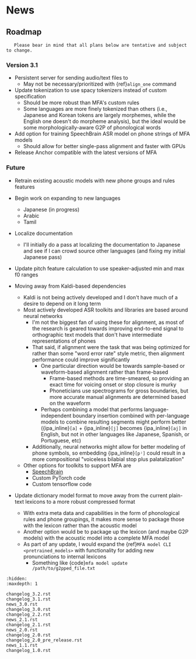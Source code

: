 
# News

## Roadmap

```{warning}
   Please bear in mind that all plans below are tentative and subject to change.
```

### Version 3.1

* Persistent server for sending audio/text files to
  * May not be necessary/prioritized with {ref}`align_one` command
* Update tokenization to use spacy tokenizers instead of custom specification
  * Should be more robust than MFA's custom rules
  * Some languages are more finely tokenized than others (i.e., Japanese and Korean tokens are largely morphemes, while the English one doesn't do morpheme analysis), but the ideal would be some morphologically-aware G2P of phonological words
* Add option for training SpeechBrain ASR model on phone strings of MFA models
  * Should allow for better single-pass alignment and faster with GPUs
* Release Anchor compatible with the latest versions of MFA

### Future

* Retrain existing acoustic models with new phone groups and rules features
* Begin work on expanding to new languages
    * Japanese (in progress)
    * Arabic
    * Tamil
* Localize documentation
    * I'll initially do a pass at localizing the documentation to Japanese and see if I can crowd source other languages (and fixing my initial Japanese pass)
* Update pitch feature calculation to use speaker-adjusted min and max f0 ranges

* Moving away from Kaldi-based dependencies
  * Kaldi is not being actively developed and I don't have much of a desire to depend on it long term
  * Most actively developed ASR toolkits and libraries are based around neural networks
    * I'm not the biggest fan of using these for alignment, as most of the research is geared towards improving end-to-end signal to orthographic text models that don't have intermediate representations of phones
    * That said, if alignment were the task that was being optimized for rather than some "word error rate" style metric, then alignment performance could improve significantly
      * One particular direction would be towards sample-based or waveform-based alignment rather than frame-based
        * Frame-based methods are time-smeared, so providing an exact time for voicing onset or stop closure is murky
        * Phoneticians use spectrograms for gross boundaries, but more accurate manual alignments are determined based on the waveform
      * Perhaps combining a model that performs language-independent boundary insertion combined with per-language models to combine resulting segments might perform better ({ipa_inline}`[a]` + {ipa_inline}`[j]` becomes {ipa_inline}`[aj]` in English, but not in other languages like Japanese, Spanish, or Portuguese, etc)
    * Additionally, neural networks might allow for better modeling of phone symbols, so embedding {ipa_inline}`[pʲ]` could result in a more compositional "voiceless bilabial stop plus palatalization"
  * Other options for toolkits to support MFA are
    * [SpeechBrain](https://speechbrain.github.io/)
    * Custom PyTorch code
    * Custom tensorflow code
* Update dictionary model format to move away from the current plain-text lexicons to a more robust compressed format
  * With extra meta data and capabilities in the form of phonological rules and phone groupings, it makes more sense to package those with the lexicon rather than the acoustic model
  * Another option would be to package up the lexicon (and maybe G2P models) with the acoustic model into a complete MFA model
  * As part of any update, I would expand the {ref}`MFA model CLI <pretrained_models>` with functionality for adding new pronunciations to internal lexicons
    * Something like {code}`mfa model update /path/to/g2pped_file.txt`

```{toctree}
:hidden:
:maxdepth: 1

changelog_3.2.rst
changelog_3.1.rst
news_3.0.rst
changelog_3.0.rst
changelog_2.2.rst
news_2.1.rst
changelog_2.1.rst
news_2.0.rst
changelog_2.0.rst
changelog_2.0_pre_release.rst
news_1.1.rst
changelog_1.0.rst
```
